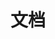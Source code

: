<!--
 * @Author: your name
 * @Date: 2021-07-07 17:20:45
 * @LastEditTime: 2021-07-07 17:20:45
 * @LastEditors: Please set LastEditors
 * @Description: In User Settings Edit
 * @FilePath: \Introduction-to-Algorithms\doc\README.md
-->
# 文档  